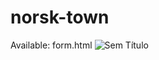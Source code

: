 # norsk-town
Available: form.html
![Sem Título](https://user-images.githubusercontent.com/84626126/196061983-8c35c1e0-8070-41af-bd01-d92d8e089f84.png)
